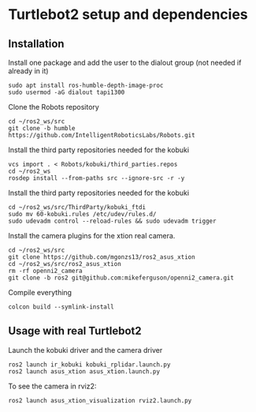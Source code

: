 # Turtlebot2 setup and dependencies

## Installation
Install one package and add the user to the dialout group (not needed if already in it)
```shell
sudo apt install ros-humble-depth-image-proc
sudo usermod -aG dialout tapi1300
```
Clone the Robots repository
```shell
cd ~/ros2_ws/src
git clone -b humble https://github.com/IntelligentRoboticsLabs/Robots.git
```
Install the third party repositories needed for the kobuki
```shell
vcs import . < Robots/kobuki/third_parties.repos
cd ~/ros2_ws
rosdep install --from-paths src --ignore-src -r -y
```
Install the third party repositories needed for the kobuki
```shell
cd ~/ros2_ws/src/ThirdParty/kobuki_ftdi
sudo mv 60-kobuki.rules /etc/udev/rules.d/
sudo udevadm control --reload-rules && sudo udevadm trigger
```
Install the camera plugins for the xtion real camera.
```shell
cd ~/ros2_ws/src
git clone https://github.com/mgonzs13/ros2_asus_xtion
cd ~/ros2_ws/src/ros2_asus_xtion
rm -rf openni2_camera
git clone -b ros2 git@github.com:mikeferguson/openni2_camera.git
```
Compile everything
```shell
colcon build --symlink-install
```

## Usage with real Turtlebot2
Launch the kobuki driver and the camera driver
```shell
ros2 launch ir_kobuki kobuki_rplidar.launch.py
ros2 launch asus_xtion asus_xtion.launch.py
```
To see the camera in rviz2:
```shell
ros2 launch asus_xtion_visualization rviz2.launch.py
```







